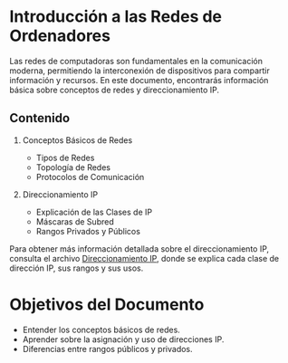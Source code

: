 # Introducción a las Redes de Ordenadores
Las redes de computadoras son fundamentales en la comunicación moderna, permitiendo la interconexión de dispositivos para compartir información y recursos. En este documento, encontrarás información básica sobre conceptos de redes y direccionamiento IP.

## Contenido
1. Conceptos Básicos de Redes
    * Tipos de Redes
    * Topología de Redes
    * Protocolos de Comunicación
  
2. Direccionamiento IP
      * Explicación de las Clases de IP
      * Máscaras de Subred
      * Rangos Privados y Públicos

Para obtener más información detallada sobre el direccionamiento IP, consulta el archivo [Direccionamiento IP](./direccionamiento_ip.md), donde se explica cada clase de dirección IP, sus rangos y sus usos.

# Objetivos del Documento
* Entender los conceptos básicos de redes.
* Aprender sobre la asignación y uso de direcciones IP.
* Diferencias entre rangos públicos y privados.